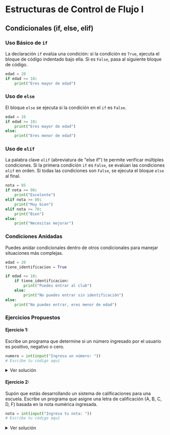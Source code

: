 # Estructuras de Control de Flujo I

## Condicionales (if, else, elif)

### Uso Básico de `if`

La declaración `if` evalúa una condición: si la condición es `True`, ejecuta el bloque de código indentado bajo ella. Si es `False`, pasa al siguiente bloque de código.

```python
edad = 20
if edad >= 18:
    print("Eres mayor de edad")
```

### Uso de `else`
El bloque `else` se ejecuta si la condición en el `if` es `False`.

```python
edad = 16
if edad >= 18:
    print("Eres mayor de edad")
else:
    print("Eres menor de edad")
```

### Uso de `elif`
La palabra clave `elif` (abreviatura de "else if") te permite verificar múltiples condiciones. Si la primera condición `if` es `False`, se evalúan las condiciones `elif` en orden. Si todas las condiciones son `False`, se ejecuta el bloque `else` al final.

```python
nota = 85
if nota >= 90:
    print("Excelente")
elif nota >= 80:
    print("Muy bien")
elif nota >= 70:
    print("Bien")
else:
    print("Necesitas mejorar")
```

### Condiciones Anidadas
Puedes anidar condicionales dentro de otros condicionales para manejar situaciones más complejas.

```python
edad = 20
tiene_identificacion = True

if edad >= 18:
    if tiene_identificacion:
        print("Puedes entrar al club")
    else:
        print("No puedes entrar sin identificación")
else:
    print("No puedes entrar, eres menor de edad")
```

### Ejercicios Propuestos

#### **Ejercicio 1**:

Escribe un programa que determine si un número ingresado por el usuario es positivo, negativo o cero.

```python
numero = int(input("Ingresa un número: "))
# Escribe tu código aquí
```

<details> <summary>Ver solución</summary>
```python
numero = int(input("Ingresa un número: "))
if numero > 0:
  print('El numero es positivo.')
elif numero < 0:
  print('El numero es negativo.')
else:
  print('El numero es igual a 0.')
```
</details>

#### **Ejercicio 2**:

Supón que estás desarrollando un sistema de calificaciones para una escuela. Escribe un programa que asigne una letra de calificación (A, B, C, D, F) basada en la nota numérica ingresada.

```python
nota = int(input("Ingresa tu nota: "))
# Escribe tu código aquí
```

<details> <summary>Ver solución</summary>
```python
nota = float(input("Ingresa tu nota: "))

if nota > 0 and nota <= 5:
  print("Su calificacion es: ",end="")
  # ---------------
  if nota < 2:
    print("F")
  elif nota < 3:
    print("E")
  elif nota < 4:
    print("C")
  elif nota <  4.5:
    print("B")
  else:
    print("A")
  # ---------------
elif nota > 5:
  print("Error, digite un valor entre 0 y 5")
else:
  print("Error, digite un numero positivo entre 0 y 5")
```
</details>

#### **Ejercicio 3**:

Imagina que estás desarrollando un sistema de control de acceso. El sistema debe permitir el acceso solo si la persona tiene más de 18 años y presenta una identificación válida. Escribe un programa que realice esta verificación.

```python
edad = int(input("Ingresa tu edad: "))
tiene_identificacion = input("¿Tienes identificación válida? (si/no): ").lower() == "si"
# Escribe tu código aquí
```

<details> <summary>Ver solución</summary>
```python
edad = int(input("Ingresa tu edad: "))
tiene_identificacion = input("¿Tienes identificación válida? (si/no): ").lower() == "si"
if edad > 18 and tiene_identificacion:
  print("Acceso valido.")
else:
  print("Acceso denegado.")
```
</details>

## Bucles `for`

Los bucles `for` en Python se utilizan para iterar sobre una secuencia (como una lista, tupla, diccionario, conjunto o cadena) y ejecutar un bloque de código por cada elemento de la secuencia.

### Iteración sobre Listas
El uso más común de un bucle `for` es iterar sobre los elementos de una lista.

```python
frutas = ["manzana", "banana", "cereza"]
for fruta in frutas:
    print(fruta)
```

### Iteración sobre Cadenas
También puedes usar un bucle `for` para iterar sobre los caracteres de una cadena de texto.

```python
palabra = "Python"
for letra in palabra:
    print(letra)
```

### Iteración con `range()`
La función `range()` se utiliza para generar una secuencia de números, lo que es útil cuando necesitas repetir una acción un número específico de veces.

```python
for i in range(5):
    print(i)
```

### Iteración sobre Diccionarios
Cuando iteras sobre un diccionario, puedes recorrer tanto las claves como los valores.

```python
estudiante = {"nombre": "Ana", "edad": 21, "carrera": "Ingeniería"}
for clave, valor in estudiante.items():
    print(f"{clave}: {valor}")
```

### Comprensión de Listas (List Comprehensions)
Una comprensión de listas es una manera concisa de crear listas utilizando bucles `for` y opcionalmente condicionales.

```python
numeros = [1, 2, 3, 4, 5]
cuadrados = [x ** 2 for x in numeros]
print(cuadrados)  # Imprime [1, 4, 9, 16, 25]
```

### Ejercicios Propuestos

#### **Ejercicio 1**:

Dada una lista de números `[1, 2, 3, 4, 5]`, escribe un bucle `for` que imprima el cuadrado de cada número.

```python
numeros = [1, 2, 3, 4, 5]
# Escribe tu código aquí
```

<details> <summary>Ver solución</summary>
```python
numeros = [1, 2, 3, 4, 5]
print([x ** 2 for x in numeros])
```
</details>

#### **Ejercicio 2**:

Tienes un diccionario con los nombres y edades de tres personas:

```python
personas = {"Juan": 25, "Ana": 30, "Luis": 20}
```

Escribe un bucle `for` que recorra el diccionario y muestre un mensaje con el nombre y la edad de cada persona.

<details> <summary>Ver solución</summary>
```python
personas = {"Juan": 25, "Ana": 30, "Luis": 20}
for clave, valor in personas.items():
  print(f"{clave.capitalize()} tiene {valor} años.")
```
</details>

#### **Ejercicio 3**:

Utiliza un bucle `for` con `range()` para imprimir los números del 1 al 10.

```python
# Escribe tu código aquí
```

<details> <summary>Ver solución</summary>
```python
print(", ".join([str(x+1) for x in range(10)]), end=".")
```
</details>

## Bucles `for` Avanzados

En situaciones más complejas, a menudo es necesario utilizar bucles `for` anidados, es decir, un bucle `for` dentro de otro. Esto es útil cuando trabajas con estructuras de datos que contienen otras estructuras, como listas de listas o diccionarios de diccionarios.

### Bucles `for` Anidados
Un bucle `for` anidado es simplemente un bucle `for` dentro de otro bucle `for`. Cada iteración del bucle externo ejecuta completamente el bucle interno.

```python
matriz = [
    [1, 2, 3],
    [4, 5, 6],
    [7, 8, 9]
]

for fila in matriz:
    for elemento in fila:
        print(elemento)
```

En este ejemplo, el bucle externo itera sobre cada fila de la matriz, mientras que el bucle interno itera sobre cada elemento de esa fila.

### Aplicaciones Comunes

1. **Recorrido de Matrices**: Los bucles anidados son ideales para trabajar con matrices (listas de listas) o tablas de datos, donde necesitas acceder a cada elemento individualmente.
  
2. **Generación de Combinaciones**: Otro uso común de los bucles anidados es generar todas las combinaciones posibles de elementos entre dos o más listas.

### Ejercicios Propuestos

#### **Ejercicio 1**:

Dada una lista de listas que representa una tabla de multiplicar, escribe un programa que utilice bucles `for` anidados para imprimir cada elemento de la tabla.

```python
tabla_multiplicar = [
    [1, 2, 3],
    [2, 4, 6],
    [3, 6, 9]
]
# Escribe tu código aquí
```

<details> <summary>Ver solución</summary>
```python
tabla_multiplicar = [
    [1, 2, 3],
    [2, 4, 6],
    [3, 6, 9]
]
print(", ".join(str(elemento) for fila in tabla_multiplicar for elemento in fila), end='.')
```
</details>

#### **Ejercicio 2**:

Imagina que tienes dos listas: una con nombres y otra con apellidos. Escribe un programa que genere y muestre todas las combinaciones posibles de nombres y apellidos.

```python
nombres = ["Juan", "Ana", "Luis"]
apellidos = ["Pérez", "García", "Rodríguez"]
# Escribe tu código aquí
```

<details> <summary>Ver solución</summary>
```python
nombres = ["Juan", "Ana", "Luis"]
apellidos = ["Pérez", "García", "Rodríguez"]
print(", ".join( f"{i} {j}" for j in apellidos for i in nombres ))
```
</details>

#### **Ejercicio 3**:

Tienes un diccionario que contiene listas como valores. Escribe un programa que utilice bucles `for` anidados para imprimir cada clave junto con cada uno de sus valores.

```python
diccionario = {
    "frutas": ["manzana", "banana", "cereza"],
    "verduras": ["zanahoria", "brocoli", "espinaca"]
}
# Escribe tu código aquí
```

<details> <summary>Ver solución</summary>
```python
diccionario = {
    "frutas": ["manzana", "banana", "cereza"],
    "verduras": ["zanahoria", "brocoli", "espinaca"]
}

print("\n".join(f"{clave} : {', '.join(valor)}" for clave, valor in diccionario.items()))
```
</details>

#### **Ejercicio 4**:

En una escuela, te han pedido que calcules la calificación promedio de cada estudiante y muestres esos promedios en una sola línea. Cada alumno tiene sus calificaciones almacenadas en un diccionario anidado. La tarea consiste en obtener los promedios de cada alumno y mostrarlos separados por comas, todo en una sola línea de código.

```python
alumnos_calificaciones = {
    "Juan": {"Matemáticas": 85, "Ciencias": 90, "Historia": 88},
    "Maria": {"Matemáticas": 78, "Ciencias": 85, "Historia": 92},
    "Pedro": {"Matemáticas": 90, "Ciencias": 88, "Historia": 84}
}
```

<details> <summary>Ver solución</summary>
```python
alumnos_calificaciones = {
    "Juan": {"Matemáticas": 85, "Ciencias": 90, "Historia": 88},
    "Maria": {"Matemáticas": 78, "Ciencias": 85, "Historia": 92},
    "Pedro": {"Matemáticas": 90, "Ciencias": 88, "Historia": 84}
}

print("NOTAS >>>> \n\t"+"\n\t".join( f"{nombre}: {', '.join([str(nota) for materia, nota in valor.items()])}" for nombre, valor in alumnos_calificaciones.items()))

def mean(a):
  return sum(a) / len(a)

print("PROMEDIOS >>>> \n\t"+"\n\t".join( f"{nombre}: {mean([nota for materia, nota in valor.items()])}" for nombre, valor in alumnos_calificaciones.items()))

### Solucion optima:
print("PROMEDIOS >>>> \n\t" + "\n\t".join(f"{nombre}: {sum(notas.values()) / len(notas)}" for nombre, notas in alumnos_calificaciones.items()))
```
</details>

#### **Ejercicio 5**:

Tienes una lista de precios desordenada de productos en varias categorías, y necesitas aplicar un descuento del 10% a todos los precios, mostrando los precios finales en una sola línea, separados por comas. El reto es que debes calcular el precio con descuento y mostrar el resultado en una sola línea de código.

```python
lista_precios = [
    [12.99, 8.50, 5.75],
    [19.99, 9.50],
    [3.99, 4.25, 7.80]
]
```

<details> <summary>Ver solución</summary>
```python
lista_precios = [
    [12.99, 8.50, 5.75],
    [19.99, 9.50],
    [3.99, 4.25, 7.80]
]
print("PRECIO >>> \n\t",", ".join(f"{elemento}" for fila in lista_precios for elemento in fila))
print("10% DCTO >>> \n\t",", ".join(f"{elemento*0.9}" for fila in lista_precios for elemento in fila))
```
</details>

#### **Ejercicio 6**:

En una tienda, tienes un registro de ventas mensuales donde cada mes está representado por un diccionario de productos y sus ventas. Debes calcular el total de ventas de cada producto a lo largo de todos los meses y mostrar el total de ventas de cada producto en una sola línea, separado por comas. El desafío es hacerlo en una sola línea de código.

```python
ventas_mensuales = {
    "Enero": {"Producto A": 150, "Producto B": 230},
    "Febrero": {"Producto A": 180, "Producto B": 220},
    "Marzo": {"Producto A": 210, "Producto B": 190}
}
```

<details> 
  <summary>Ver solución</summary>
    ```python
    ventas_mensuales = {
        "Enero": {"Producto A": 150, "Producto B": 230},
        "Febrero": {"Producto A": 180, "Producto B": 220},
        "Marzo": {"Producto A": 210, "Producto B": 190}
    }

    print("Ventas >>> \n\t" + "\n\t".join( f"{mes} : {', '.join([f'{p}: {v}' for p, v in value.items()])}" for mes, value in ventas_mensuales.items()))
    print("Ventas Mensuales >>> \n\t" + "\n\t".join( f"{mes} : {sum(value.values())}" for mes, value in ventas_mensuales.items()))
    print("Ventas por producto >>> \n\t" + "\n\t".join([f"{p}: {sum(mes.get(p, 0) for mes in ventas_mensuales.values())}" for p in {p for v in ventas_mensuales.values() for p in v}]))
    ```
</details>
